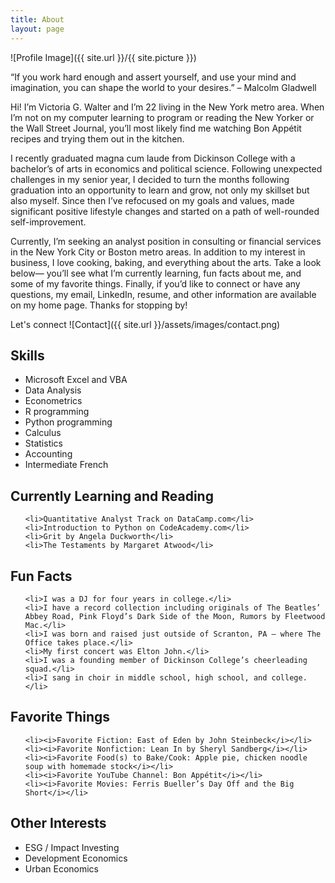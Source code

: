 ```yaml
---
title: About
layout: page
---
```

![Profile Image]({{ site.url }}/{{ site.picture }})

<p>“If you work hard enough and assert yourself, and use your mind and imagination, you can shape the world to your desires.” – Malcolm Gladwell</p>

<p>Hi! I’m Victoria G. Walter and I’m 22 living in the New York metro area. When I’m not on my computer learning to program or reading the New Yorker or the Wall Street Journal, you’ll most likely find me watching Bon Appétit recipes and trying them out in the kitchen. </p>
<p>I recently graduated magna cum laude from Dickinson College with a bachelor’s of arts in economics and political science. Following unexpected challenges in my senior year, I decided to turn the months following graduation into an opportunity to learn and grow, not only my skillset but also myself. Since then I’ve refocused on my goals and values, made significant positive lifestyle changes and started on a path of well-rounded self-improvement.</p>
<p>Currently, I’m seeking an analyst position in consulting or financial services in the New York City or Boston metro areas. In addition to my interest in business, I love cooking, baking, and everything about the arts. Take a look below— you’ll see what I’m currently learning, fun facts about me, and some of my favorite things.
Finally, if you’d like to connect or have any questions, my email, LinkedIn, resume, and other information are available on my home page. Thanks for stopping by!
</p>

Let's connect
![Contact]({{ site.url }}/assets/images/contact.png)

<h2>Skills</h2>

<ul class="skill-list">
	<li>Microsoft Excel and VBA</li>
	<li>Data Analysis</li>
	<li>Econometrics</li>
	<li>R programming</li>
	<li>Python programming</li>
	<li>Calculus</li>
	<li>Statistics</li>
	<li>Accounting</li>
	<li>Intermediate French</li>

</ul>

<h2>Currently Learning and Reading</h2>

<ul class="skill-list">

	<li>Quantitative Analyst Track on DataCamp.com</li>
	<li>Introduction to Python on CodeAcademy.com</li>
	<li>Grit by Angela Duckworth</li>
	<li>The Testaments by Margaret Atwood</li>
</ul>

<h2>Fun Facts</h2>

<ul class="skill-list">

	<li>I was a DJ for four years in college.</li>
	<li>I have a record collection including originals of The Beatles’ Abbey Road, Pink Floyd’s Dark Side of the Moon, Rumors by Fleetwood Mac.</li>
	<li>I was born and raised just outside of Scranton, PA – where The Office takes place.</li>
	<li>My first concert was Elton John.</li>
	<li>I was a founding member of Dickinson College’s cheerleading squad.</li>
	<li>I sang in choir in middle school, high school, and college.</li>
</ul>

<h2>Favorite Things</h2>
<ul class="skill-list">

	<li><i>Favorite Fiction: East of Eden by John Steinbeck</i></li>
	<li><i>Favorite Nonfiction: Lean In by Sheryl Sandberg</i></li>
	<li><i>Favorite Food(s) to Bake/Cook: Apple pie, chicken noodle soup with homemade stock</i></li>
	<li><i>Favorite YouTube Channel: Bon Appétit</i></li>
	<li><i>Favorite Movies: Ferris Bueller’s Day Off and the Big Short</i></li>

</ul>

<h2>Other Interests</h2>

<ul class="skill-list">
	<li>ESG / Impact Investing</li>
	<li>Development Economics</li>
	<li>Urban Economics</li>
</ul>
